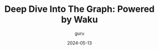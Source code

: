---
title: "Deep Dive Into The Graph: Powered by Waku"
description: "Learn more about how The Graph uses Waku to build a decentralised data querying layer for blockchains"
date: "2024-05-13"
author: "guru"
tags: ["Web3","Technical","Privacy"]
coverImage: "https://blog.waku.org/content/images/size/w2000/2024/07/thegraph-18e105fa475509a1df068c049b530a78.png"
link: "https://blog.waku.org/2024-05-13-the-graph-case-study/"
---